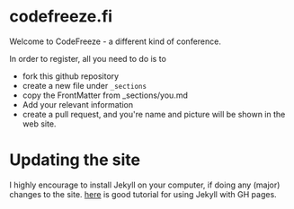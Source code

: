 codefreeze.fi
=============

Welcome to CodeFreeze - a different kind of conference.

In order to register, all you need to do is to

 * fork this github repository
 * create a new file under <code>_sections</code>
 * copy the FrontMatter from _sections/you.md
 * Add your relevant information
 * create a pull request, and you're name and picture will be shown in the web site.

Updating the site
================

I highly encourage to install Jekyll on your computer, if doing any (major) changes to the site. [here](https://help.github.com/articles/using-jekyll-with-pages) is good tutorial for using Jekyll with GH pages.
